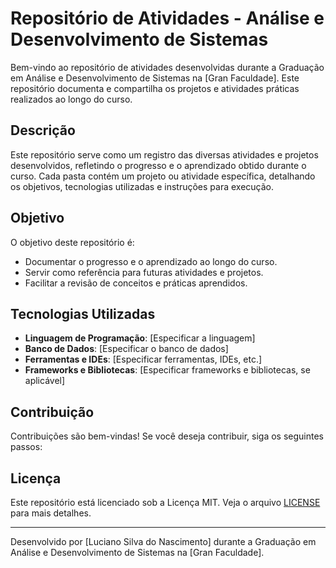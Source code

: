 # Repositório de Atividades - Análise e Desenvolvimento de Sistemas

Bem-vindo ao repositório de atividades desenvolvidas durante a Graduação em Análise e Desenvolvimento de Sistemas na [Gran Faculdade]. Este repositório documenta e compartilha os projetos e atividades práticas realizados ao longo do curso.

## Descrição

Este repositório serve como um registro das diversas atividades e projetos desenvolvidos, refletindo o progresso e o aprendizado obtido durante o curso. Cada pasta contém um projeto ou atividade específica, detalhando os objetivos, tecnologias utilizadas e instruções para execução.

## Objetivo

O objetivo deste repositório é:

- Documentar o progresso e o aprendizado ao longo do curso.
- Servir como referência para futuras atividades e projetos.
- Facilitar a revisão de conceitos e práticas aprendidos.

## Tecnologias Utilizadas

- **Linguagem de Programação**: [Especificar a linguagem]
- **Banco de Dados**: [Especificar o banco de dados]
- **Ferramentas e IDEs**: [Especificar ferramentas, IDEs, etc.]
- **Frameworks e Bibliotecas**: [Especificar frameworks e bibliotecas, se aplicável]

## Contribuição

Contribuições são bem-vindas! Se você deseja contribuir, siga os seguintes passos:

## Licença

Este repositório está licenciado sob a Licença MIT. Veja o arquivo [LICENSE](LICENSE) para mais detalhes.

---

Desenvolvido por [Luciano Silva do Nascimento] durante a Graduação em Análise e Desenvolvimento de Sistemas na [Gran Faculdade].
